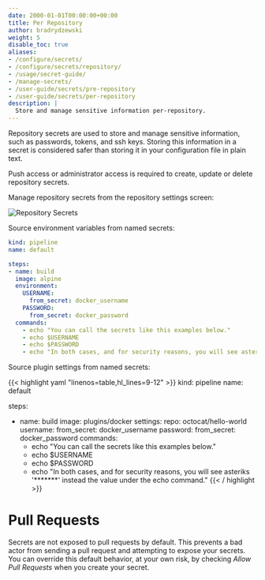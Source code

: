```yaml
---
date: 2000-01-01T00:00:00+00:00
title: Per Repository
author: bradrydzewski
weight: 5
disable_toc: true
aliases:
- /configure/secrets/
- /configure/secrets/repository/
- /usage/secret-guide/
- /manage-secrets/
- /user-guide/secrets/pre-repository
- /user-guide/secrets/per-repository
description: |
  Store and manage sensitive information per-repository.
---
```


Repository secrets are used to store and manage sensitive information, such as passwords, tokens, and ssh keys. Storing this information in a secret is considered safer than storing it in your configuration file in plain text.

<div class="alert alert-info">
Push access or administrator access is required to create, update or delete repository secrets.
</div>

Manage repository secrets from the repository settings screen:

![Repository Secrets](/screenshots/repository_secrets.png)

Source environment variables from named secrets:

```yaml {linenos=table,hl_lines=["8-11"],linenostart=1}
kind: pipeline
name: default

steps:
- name: build
  image: alpine
  environment:
    USERNAME:
      from_secret: docker_username
    PASSWORD:
      from_secret: docker_password
  commands:
    - echo "You can call the secrets like this examples below."
    - echo $USERNAME
    - echo $PASSWORD
    - echo "In both cases, and for security reasons, you will see asteriks '*******' instead the value under the echo command."
```

Source plugin settings from named secrets:

{{< highlight yaml "linenos=table,hl_lines=9-12" >}}
kind: pipeline
name: default

steps:
- name: build
  image: plugins/docker
  settings:
    repo: octocat/hello-world
    username:
      from_secret: docker_username
    password:
      from_secret: docker_password
  commands:
    - echo "You can call the secrets like this examples below."
    - echo $USERNAME
    - echo $PASSWORD
    - echo "In both cases, and for security reasons, you will see asteriks '*******' instead the value under the echo command."
{{< / highlight >}}

# Pull Requests

Secrets are not exposed to pull requests by default. This prevents a bad actor from sending a pull request and attempting to expose your secrets. You can override this default behavior, at your own risk, by checking _Allow Pull Requests_ when you create your secret.
